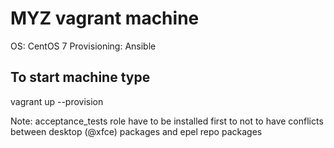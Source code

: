 MYZ vagrant machine
===================

OS: CentOS 7
Provisioning: Ansible

To start machine type
------------------------
vagrant up --provision

Note:
acceptance_tests role have to be installed first
to not to have conflicts between desktop (@xfce)
packages and epel repo packages